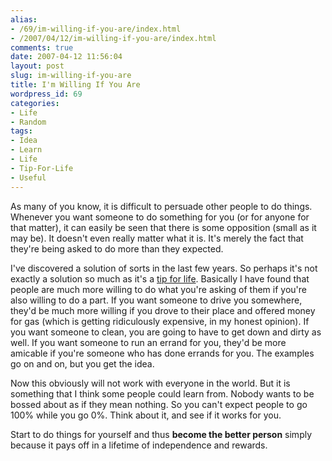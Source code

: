 ```yaml
---
alias:
- /69/im-willing-if-you-are/index.html
- /2007/04/12/im-willing-if-you-are/index.html
comments: true
date: 2007-04-12 11:56:04
layout: post
slug: im-willing-if-you-are
title: I'm Willing If You Are
wordpress_id: 69
categories:
- Life
- Random
tags:
- Idea
- Learn
- Life
- Tip-For-Life
- Useful
---
```


As many of you know, it is difficult to persuade other people to do things.  Whenever you want someone to do something for you (or for anyone for that matter), it can easily be seen that there is some opposition (small as it may be).  It doesn't even really matter what it is.  It's merely the fact that they're being asked to do more than they expected.  

I've discovered a solution of sorts in the last few years.  So perhaps it's not exactly a solution so much as it's a [tip for life](http://www.goingthewongway.com/tag/tip-for-life).  Basically I have found that people are much more willing to do what you're asking of them if you're also willing to do a part.  If you want someone to drive you somewhere, they'd be much more willing if you drove to their place and offered money for gas (which is getting ridiculously expensive, in my honest opinion).  If you want someone to clean, you are going to have to get down and dirty as well.  If you want someone to run an errand for you, they'd be more amicable if you're someone who has done errands for you.  The examples go on and on, but you get the idea.

Now this obviously will not work with everyone in the world.  But it is something that I think some people could learn from.  Nobody wants to be bossed about as if they mean nothing.  So you can't expect people to go 100% while you go 0%.  Think about it, and see if it works for you.  

Start to do things for yourself and thus **become the better person** simply because it pays off in a lifetime of independence and rewards.
